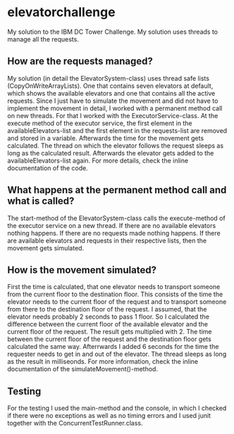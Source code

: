 # elevatorchallenge
My solution to the IBM DC Tower Challenge. My solution uses threads to manage all the requests.

## How are the requests managed?
My solution (in detail the ElevatorSystem-class) uses thread safe lists (CopyOnWriteArrayLists). One that contains seven elevators at default, which shows the available elevators and one that contains all the active requests. 
Since I just have to simulate the movement and did not have to implement the movement in detail, I worked with a permanent method call on new threads. For that I worked with
the ExecutorService-class. At the execute method of the executor service, the first element in the availableElevators-list and the first element in the requests-list are removed and stored
in a variable. Afterwards the time for the movement gets calculated. The thread on which the elevator follows the request sleeps as long as the calculated result. Afterwards the
elevator gets added to the availableElevators-list again.
For more details, check the inline documentation of the code.

## What happens at the permanent method call and what is called?
The start-method of the ElevatorSystem-class calls the execute-method of the executor service on a new thread. If there are no available elevators nothing happens. If there are
no requests made nothing happens. If there are available elevators and requests in their respective lists, then the movement gets simulated.

## How is the movement simulated?
First the time is calculated, that one elevator needs to transport someone from the current floor to the destination floor. This consists of the time the elevator needs to the
current floor of the request and to transport someone from there to the destination floor of the request. I assumed, that the elevator needs probably 2 seconds to pass 1 floor. 
So I calculated the difference between the current floor of the available elevator and the current floor of the request. The result gets multiplied with 2.
The time between the current floor of the request and the destination floor gets calculated the same way. Afterrwards I added 6 seconds for the time the requester needs to get in 
and out of the elevator. The thread sleeps as long as the result in milliseonds. For more information, check the inline documentation of the simulateMovement()-method.

## Testing
For the testing I used the main-method and the console, in which I checked if there were no exceptions as well as no timing errors and I used junit together with the ConcurrentTestRunner.class. 
